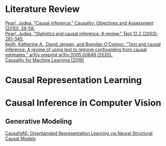 # Literature Review
[Pearl, Judea. "Causal inference." Causality: Objectives and Assessment (2010): 39-58.](http://proceedings.mlr.press/v6/pearl10a/pearl10a.pdf) \
[Pearl, Judea. "Statistics and causal inference: A review." Test 12.2 (2003): 281-345.](https://link.springer.com/content/pdf/10.1007/BF02595718.pdf) \
[Keith, Katherine A., David Jensen, and Brendan O'Connor. "Text and causal inference: A review of using text to remove confounding from causal estimates." arXiv preprint arXiv:2005.00649 (2020).](https://arxiv.org/pdf/2005.00649.pdf) \
[Causality for Machine Learning (2019)](https://arxiv.org/pdf/1911.10500.pdf)

# Causal Representation Learning

# Causal Inference in Computer Vision

## Generative Modeling
[CausalVAE: Disentangled Representation Learning via Neural Structural Causal Models](https://arxiv.org/pdf/2004.08697.pdf)
